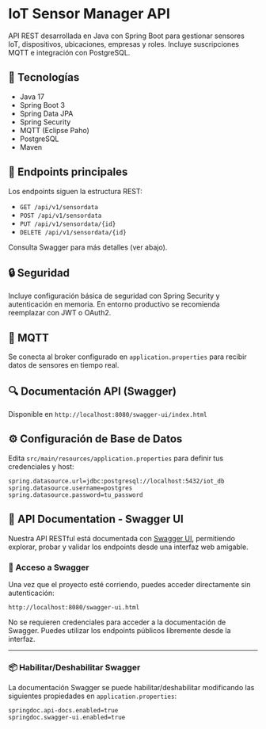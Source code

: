 # IoT Sensor Manager API

API REST desarrollada en Java con Spring Boot para gestionar sensores IoT, dispositivos, ubicaciones, empresas y roles. Incluye suscripciones MQTT e integración con PostgreSQL.

## 🚀 Tecnologías

- Java 17
- Spring Boot 3
- Spring Data JPA
- Spring Security
- MQTT (Eclipse Paho)
- PostgreSQL
- Maven


## 🔌 Endpoints principales

Los endpoints siguen la estructura REST:

- `GET /api/v1/sensordata`
- `POST /api/v1/sensordata`
- `PUT /api/v1/sensordata/{id}`
- `DELETE /api/v1/sensordata/{id}`

Consulta Swagger para más detalles (ver abajo).

## 🔒 Seguridad

Incluye configuración básica de seguridad con Spring Security y autenticación en memoria. En entorno productivo se recomienda reemplazar con JWT o OAuth2.

## 📡 MQTT

Se conecta al broker configurado en `application.properties` para recibir datos de sensores en tiempo real.

## 🔍 Documentación API (Swagger)

Disponible en `http://localhost:8080/swagger-ui/index.html`

## ⚙️ Configuración de Base de Datos

Edita `src/main/resources/application.properties` para definir tus credenciales y host:

```properties
spring.datasource.url=jdbc:postgresql://localhost:5432/iot_db
spring.datasource.username=postgres
spring.datasource.password=tu_password
```

## 📘 API Documentation - Swagger UI

Nuestra API RESTful está documentada con [Swagger UI](https://swagger.io/tools/swagger-ui/), permitiendo explorar, probar y validar los endpoints desde una interfaz web amigable.

### 🚀 Acceso a Swagger

Una vez que el proyecto esté corriendo, puedes acceder directamente sin autenticación:

```
http://localhost:8080/swagger-ui.html
```

No se requieren credenciales para acceder a la documentación de Swagger. Puedes utilizar los endpoints públicos libremente desde la interfaz.

---

### 📦 Habilitar/Deshabilitar Swagger

La documentación Swagger se puede habilitar/deshabilitar modificando las siguientes propiedades en `application.properties`:

```properties
springdoc.api-docs.enabled=true
springdoc.swagger-ui.enabled=true
```

